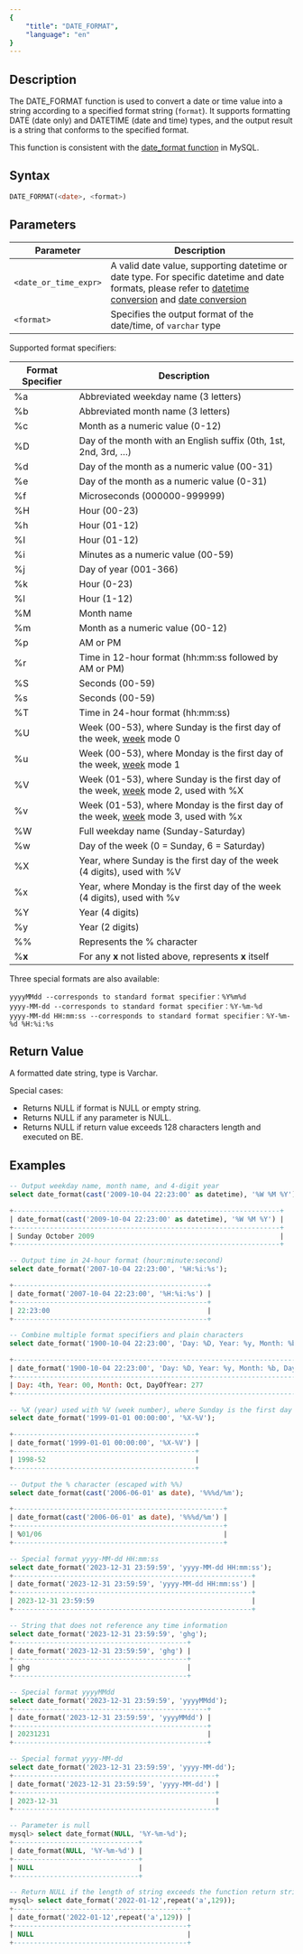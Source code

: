 ```yaml
---
{
    "title": "DATE_FORMAT",
    "language": "en"
}
---
```


## Description

The DATE_FORMAT function is used to convert a date or time value into a string according to a specified format string (`format`). It supports formatting DATE (date only) and DATETIME (date and time) types, and the output result is a string that conforms to the specified format.

This function is consistent with the [date_format function](https://dev.mysql.com/doc/refman/8.4/en/date-and-time-functions.html#function_date-format) in MySQL.

## Syntax

```sql
DATE_FORMAT(<date>, <format>)
```

## Parameters

| Parameter | Description |
| -- | -- |
| `<date_or_time_expr>` | A valid date value, supporting datetime or date type. For specific datetime and date formats, please refer to [datetime conversion](../../../../../docs/sql-manual/basic-element/sql-data-types/conversion/datetime-conversion) and [date conversion](../../../../../docs/sql-manual/basic-element/sql-data-types/conversion/date-conversion) |
| `<format>` | Specifies the output format of the date/time, of `varchar` type |

Supported format specifiers:

| Format Specifier | Description                               |
|--------|-------------------------------------|
| %a     | Abbreviated weekday name (3 letters)                          |
| %b     | Abbreviated month name (3 letters)                           |
| %c     | Month as a numeric value (0-12)                           |
| %D     | Day of the month with an English suffix (0th, 1st, 2nd, 3rd, …) |
| %d     | Day of the month as a numeric value (00-31)                |
| %e     | Day of the month as a numeric value (0-31)                 |
| %f     | Microseconds (000000-999999)               |
| %H     | Hour (00-23)                        |
| %h     | Hour (01-12)                        |
| %I     | Hour (01-12)                        |
| %i     | Minutes as a numeric value (00-59)                  |
| %j     | Day of year (001-366)                    |
| %k     | Hour (0-23)                         |
| %l     | Hour (1-12)                         |
| %M     | Month name                                |
| %m     | Month as a numeric value (00-12)                    |
| %p     | AM or PM                            |
| %r     | Time in 12-hour format (hh:mm:ss followed by AM or PM) |
| %S     | Seconds (00-59)                          |
| %s     | Seconds (00-59)                          |
| %T     | Time in 24-hour format (hh:mm:ss)           |
| %U     | Week (00-53), where Sunday is the first day of the week, [week](./week) mode 0   |
| %u     | Week (00-53), where Monday is the first day of the week, [week](./week) mode 1   |
| %V     | Week (01-53), where Sunday is the first day of the week, [week](./week) mode 2, used with %X |
| %v     | Week (01-53), where Monday is the first day of the week, [week](./week) mode 3, used with %x |
| %W     | Full weekday name (Sunday-Saturday)    |
| %w     | Day of the week (0 = Sunday, 6 = Saturday)        |
| %X     | Year, where Sunday is the first day of the week (4 digits), used with %V |
| %x     | Year, where Monday is the first day of the week (4 digits), used with %v |
| %Y     | Year (4 digits)                            |
| %y     | Year (2 digits)                            |
| %%     | Represents the % character                         |
| %**x** | For any **x** not listed above, represents **x** itself |

Three special formats are also available:

```text
yyyyMMdd --corresponds to standard format specifier：%Y%m%d
yyyy-MM-dd --corresponds to standard format specifier：%Y-%m-%d
yyyy-MM-dd HH:mm:ss --corresponds to standard format specifier：%Y-%m-%d %H:%i:%s
```

## Return Value

A formatted date string, type is Varchar.

Special cases:
- Returns NULL if format is NULL or empty string.
- Returns NULL if any parameter is NULL.
- Returns NULL if return value exceeds 128 characters length and executed on BE.

## Examples

```sql
-- Output weekday name, month name, and 4-digit year
select date_format(cast('2009-10-04 22:23:00' as datetime), '%W %M %Y');

+------------------------------------------------------------------+
| date_format(cast('2009-10-04 22:23:00' as datetime), '%W %M %Y') |
+------------------------------------------------------------------+
| Sunday October 2009                                              |
+------------------------------------------------------------------+

-- Output time in 24-hour format (hour:minute:second)
select date_format('2007-10-04 22:23:00', '%H:%i:%s');

+------------------------------------------------+
| date_format('2007-10-04 22:23:00', '%H:%i:%s') |
+------------------------------------------------+
| 22:23:00                                       |
+------------------------------------------------+

-- Combine multiple format specifiers and plain characters
select date_format('1900-10-04 22:23:00', 'Day: %D, Year: %y, Month: %b, DayOfYear: %j');

+-----------------------------------------------------------------------------------+
| date_format('1900-10-04 22:23:00', 'Day: %D, Year: %y, Month: %b, DayOfYear: %j') |
+-----------------------------------------------------------------------------------+
| Day: 4th, Year: 00, Month: Oct, DayOfYear: 277                                    |
+-----------------------------------------------------------------------------------+

-- %X (year) used with %V (week number), where Sunday is the first day of the week
select date_format('1999-01-01 00:00:00', '%X-%V');

+---------------------------------------------+
| date_format('1999-01-01 00:00:00', '%X-%V') |
+---------------------------------------------+
| 1998-52                                     |
+---------------------------------------------+

-- Output the % character (escaped with %%)
select date_format(cast('2006-06-01' as date), '%%%d/%m');

+----------------------------------------------------+
| date_format(cast('2006-06-01' as date), '%%%d/%m') |
+----------------------------------------------------+
| %01/06                                             |
+----------------------------------------------------+

-- Special format yyyy-MM-dd HH:mm:ss
select date_format('2023-12-31 23:59:59', 'yyyy-MM-dd HH:mm:ss');
+-----------------------------------------------------------+
| date_format('2023-12-31 23:59:59', 'yyyy-MM-dd HH:mm:ss') |
+-----------------------------------------------------------+
| 2023-12-31 23:59:59                                       |
+-----------------------------------------------------------+

-- String that does not reference any time information
select date_format('2023-12-31 23:59:59', 'ghg');
+-------------------------------------------+
| date_format('2023-12-31 23:59:59', 'ghg') |
+-------------------------------------------+
| ghg                                       |
+-------------------------------------------+

-- Special format yyyyMMdd
select date_format('2023-12-31 23:59:59', 'yyyyMMdd');
+------------------------------------------------+
| date_format('2023-12-31 23:59:59', 'yyyyMMdd') |
+------------------------------------------------+
| 20231231                                       |
+------------------------------------------------+

-- Special format yyyy-MM-dd
select date_format('2023-12-31 23:59:59', 'yyyy-MM-dd');
+--------------------------------------------------+
| date_format('2023-12-31 23:59:59', 'yyyy-MM-dd') |
+--------------------------------------------------+
| 2023-12-31                                       |
+--------------------------------------------------+

-- Parameter is null
mysql> select date_format(NULL, '%Y-%m-%d');
+-------------------------------+
| date_format(NULL, '%Y-%m-%d') |
+-------------------------------+
| NULL                          |
+-------------------------------+

-- Return NULL if the length of string exceeds the function return string length range
mysql> select date_format('2022-01-12',repeat('a',129));
+-------------------------------------------+
| date_format('2022-01-12',repeat('a',129)) |
+-------------------------------------------+
| NULL                                      |
+-------------------------------------------+
```
